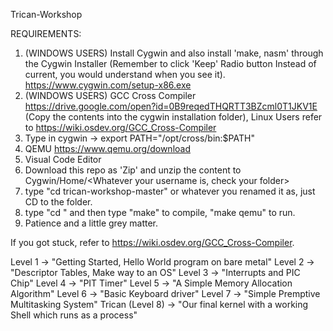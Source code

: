 Trican-Workshop

REQUIREMENTS:
1. (WINDOWS USERS) Install Cygwin and also install 'make, nasm' through the Cygwin Installer (Remember to click 'Keep' Radio button Instead of current, you would understand when you see it). https://www.cygwin.com/setup-x86.exe
2. (WINDOWS USERS) GCC Cross Compiler https://drive.google.com/open?id=0B9reqedTHQRTT3BZcml0T1JKV1E (Copy the contents into the cygwin installation folder), Linux Users refer to https://wiki.osdev.org/GCC_Cross-Compiler
3. Type in cygwin -> export PATH="/opt/cross/bin:$PATH"
4. QEMU https://www.qemu.org/download 
5. Visual Code Editor
7. Download this repo as 'Zip' and unzip the content to Cygwin/Home/<Whatever your username is, check your folder>
8. type "cd trican-workshop-master" or whatever you renamed it as, just CD to the folder.
9. type "cd <Whatever Level you wanna go>" and then type "make" to compile, "make qemu" to run.
10. Patience and a little grey matter.

If you got stuck, refer to https://wiki.osdev.org/GCC_Cross-Compiler.

Level 1 -> "Getting Started, Hello World program on bare metal"
Level 2 -> "Descriptor Tables, Make way to an OS"
Level 3 -> "Interrupts and PIC Chip"
Level 4 -> "PIT Timer"
Level 5 -> "A Simple Memory Allocation Algorithm"
Level 6 -> "Basic Keyboard driver"
Level 7 -> "Simple Premptive Multitasking System"
Trican (Level 8) -> "Our final kernel with a working Shell which runs as a process"
